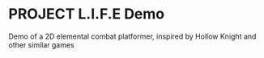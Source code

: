 # PROJECT L.I.F.E Demo
Demo of a 2D elemental combat platformer, inspired by Hollow Knight and other similar games
